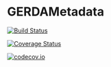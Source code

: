# GERDAMetadata

[![Build Status](https://travis-ci.org/oschulz/GERDAMetadata.jl.svg?branch=master)](https://travis-ci.org/oschulz/GERDAMetadata.jl)

[![Coverage Status](https://coveralls.io/repos/oschulz/GERDAMetadata.jl/badge.svg?branch=master&service=github)](https://coveralls.io/github/oschulz/GERDAMetadata.jl?branch=master)

[![codecov.io](http://codecov.io/github/oschulz/GERDAMetadata.jl/coverage.svg?branch=master)](http://codecov.io/github/oschulz/GERDAMetadata.jl?branch=master)
